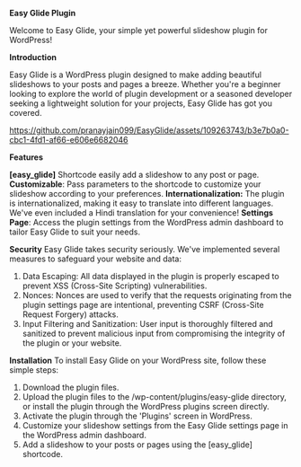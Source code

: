 **Easy Glide Plugin**

Welcome to Easy Glide, your simple yet powerful slideshow plugin for WordPress!

**Introduction**

Easy Glide is a WordPress plugin designed to make adding beautiful slideshows to your posts and pages a breeze. Whether you're a beginner looking to explore the world of plugin development or a seasoned developer seeking a lightweight solution for your projects, Easy Glide has got you covered.


https://github.com/pranayjain099/EasyGlide/assets/109263743/b3e7b0a0-cbc1-4fd1-af66-e606e6682046


**Features**

**[easy_glide]** Shortcode easily add a slideshow to any post or page.
**Customizable**: Pass parameters to the shortcode to customize your slideshow according to your preferences.
**Internationalization:** The plugin is internationalized, making it easy to translate into different languages. We've even included a Hindi translation for your convenience!
**Settings Page**: Access the plugin settings from the WordPress admin dashboard to tailor Easy Glide to suit your needs.

**Security**
Easy Glide takes security seriously. We've implemented several measures to safeguard your website and data:

  1. Data Escaping: All data displayed in the plugin is properly escaped to prevent XSS (Cross-Site Scripting) vulnerabilities.
  2. Nonces: Nonces are used to verify that the requests originating from the plugin settings page are intentional, preventing CSRF (Cross-Site Request Forgery) attacks.
  3. Input Filtering and Sanitization: User input is thoroughly filtered and sanitized to prevent malicious input from compromising the integrity of the plugin or your website.

**Installation**
To install Easy Glide on your WordPress site, follow these simple steps:

1. Download the plugin files.
2. Upload the plugin files to the /wp-content/plugins/easy-glide directory, or install the plugin through the WordPress plugins screen directly.
3. Activate the plugin through the 'Plugins' screen in WordPress.
4. Customize your slideshow settings from the Easy Glide settings page in the WordPress admin dashboard.
5. Add a slideshow to your posts or pages using the [easy_glide] shortcode.

